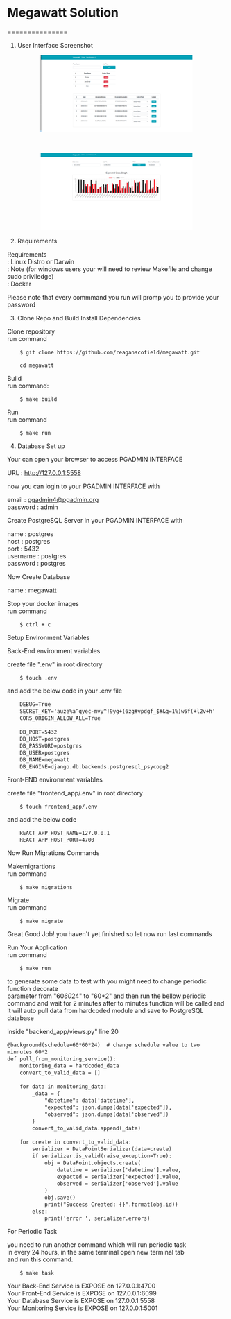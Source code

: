 # Megawatt Solution 
===============

1. User Interface Screenshot

<p align="center">
  <img src="Screenshot.png" width="350" alt="screenshot"> 
</p> <br />

<p align="center">
  <img src="Screenshot0.png" width="350" alt="screenshort0">
</p>

2. Requirements

Requirements <br />
    : Linux Distro or Darwin  <br />
    : Note (for windows users your will need to review Makefile and change sudo priviledge) <br />
    : Docker <br />

Please note that every commmand you run will promp you to provide your password <br />

3. Clone Repo and Build Install Dependencies

Clone repository <br />
run command
```
    $ git clone https://github.com/reaganscofield/megawatt.git
```

```
    cd megawatt
```

Build<br />
run command:
```
    $ make build
```

Run <br />
run command
```
    $ make run
```

4. Database Set up

Your can open your browser to access PGADMIN INTERFACE <br />

URL :  http://127.0.0.1:5558  <br />

now you can login to your PGADMIN INTERFACE with  <br />

email : pgadmin4@pgadmin.org <br />
password : admin <br />


Create PostgreSQL Server in your PGADMIN INTERFACE with <br />

name : postgres <br />
host : postgres <br />
port : 5432 <br />
username : postgres <br />
password : postgres <br />


Now Create Database <br />

name : megawatt <br />


Stop your docker images <br />
run command

```
    $ ctrl + c
```

Setup Environment Variables <br />

Back-End environment variables <br />

create file ".env" in root directory <br />

```
    $ touch .env
```
and add the below code in your .env file <br />
```
    DEBUG=True
    SECRET_KEY='auze%a^qyec-mvy^!9yg+(6zg#vpdgf_$#&q=1%)w5f(+l2v+h'
    CORS_ORIGIN_ALLOW_ALL=True

    DB_PORT=5432
    DB_HOST=postgres
    DB_PASSWORD=postgres
    DB_USER=postgres
    DB_NAME=megawatt
    DB_ENGINE=django.db.backends.postgresql_psycopg2

```

Front-END environment variables <br />

create file  "frontend_app/.env" in root directory <br />
```
    $ touch frontend_app/.env
```
and add the below code <br />
```
    REACT_APP_HOST_NAME=127.0.0.1
    REACT_APP_HOST_PORT=4700
```

Now Run Migrations Commands  <br />

Makemigrartions <br />
run command

```
    $ make migrations
```

Migrate  <br />
run command

```
    $ make migrate
```

Great Good Job! you haven't yet finished so let now run last commands  <br />

Run Your Application <br />
run command

```
    $ make run 
```

to generate some data to test with you might need to change periodic function decorate  
parameter from "60*60*24" to "60*2" and then run the bellow periodic command and wait for 2 minutes
after to minutes function will be called and it will auto pull data from hardcoded module and save
to PostgreSQL database <br />

inside  "backend_app/views.py" line 20

```
@background(schedule=60*60*24)  # change schedule value to two minnutes 60*2
def pull_from_monitoring_service():
    monitoring_data = hardcoded_data
    convert_to_valid_data = []

    for data in monitoring_data:
        _data = {
            "datetime": data['datetime'],
            "expected": json.dumps(data['expected']),
            "observed": json.dumps(data['observed'])
        }
        convert_to_valid_data.append(_data)

    for create in convert_to_valid_data:
        serializer = DataPointSerializer(data=create)
        if serializer.is_valid(raise_exception=True):
            obj = DataPoint.objects.create(
                datetime = serializer['datetime'].value,
                expected = serializer['expected'].value,
                observed = serializer['observed'].value
            )
            obj.save()
            print("Success Created: {}".format(obj.id))
        else:
            print('error ', serializer.errors)
```

For Periodic Task <br />

you need to run another command which will run periodic task <br />
in every 24 hours, in the same terminal open new terminal tab <br />
and run this command. <br />

```
    $ make task
```

Your Back-End Service is EXPOSE on 127.0.0.1:4700 <br />
Your Front-End Service is EXPOSE on 127.0.0.1:6099 <br />
Your Database Service is EXPOSE on 127.0.0.1:5558 <br />
Your Monitoring Service is EXPOSE on 127.0.0.1:5001 <br />
